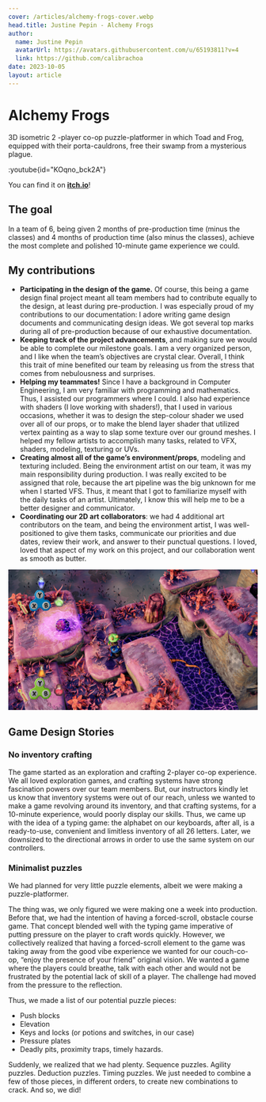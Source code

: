 ```yaml
---
cover: /articles/alchemy-frogs-cover.webp
head.title: Justine Pepin - Alchemy Frogs
author:
  name: Justine Pepin
  avatarUrl: https://avatars.githubusercontent.com/u/65193811?v=4
  link: https://github.com/calibrachoa
date: 2023-10-05
layout: article
---
```


# Alchemy Frogs

3D isometric 2 -player co-op puzzle-platformer in which Toad and Frog, equipped with their porta-cauldrons, free their swamp from a mysterious plague. 

:youtube{id="KOqno_bck2A"}

You can find it on [**itch.io**](https://alchemyfrogs.itch.io/alchemy-frogs)!

## The goal

In a team of 6, being given 2 months of pre-production time (minus the classes) and 4 months of production time (also minus the classes), achieve the most complete and polished 10-minute game experience we could. 

## My contributions

- **Participating in the design of the game.** Of course, this being a game design final project meant all team members had to contribute equally to the design, at least during pre-production. I was especially proud of my contributions to our documentation: I adore writing game design documents and communicating design ideas. We got several top marks during all of pre-production because of our exhaustive documentation.
- **Keeping track of the project advancements**, and making sure we would be able to complete our milestone goals. I am a very organized person, and I like when the team’s objectives are crystal clear. Overall, I think this trait of mine benefited our team by releasing us from the stress that comes from nebulousness and surprises. 
- **Helping my teammates!** Since I have a background in Computer Engineering, I am very familiar with programming and mathematics. Thus, I assisted our programmers where I could. I also had experience with shaders (I love working with shaders!), that I used in various occasions, whether it was to design the step-colour shader we used over all of our props, or to make the blend layer shader that utilized vertex painting as a way to slap some texture over our ground meshes. I helped my fellow artists to accomplish many tasks, related to VFX, shaders, modeling, texturing or UVs.
- **Creating almost all of the game’s environment/props**, modeling and texturing included. Being the environment artist on our team, it was my main responsibility during production. I was really excited to be assigned that role, because the art pipeline was the big unknown for me when I started VFS. Thus, it meant that I got to familiarize myself with the daily tasks of an artist. Ultimately, I know this will help me to be a better designer and communicator.
- **Coordinating our 2D art collaborators**: we had 4 additional art contributors on the team, and being the environment artist, I was well-positioned to give them tasks, communicate our priorities and due dates, review their work, and answer to their punctual questions. I loved, loved that aspect of my work on this project, and our collaboration went as smooth as butter.

[![pink-stage-alchemy-frogs.png](/articles/pink-stage-alchemy-frogs.png)](https://alchemyfrogs.itch.io/alchemy-frogs)

## Game Design Stories 

### No inventory crafting

The game started as an exploration and crafting 2-player co-op experience. We all loved exploration games, and crafting systems have strong fascination powers over our team members. But, our instructors kindly let us know that inventory systems were out of our reach, unless we wanted to make a game revolving around its inventory, and that crafting systems, for a 10-minute experience, would poorly display our skills. Thus, we came up with the idea of a typing game: the alphabet on our keyboards, after all, is a ready-to-use, convenient and limitless inventory of all 26 letters. Later, we downsized to the directional arrows in order to use the same system on our controllers.

### Minimalist puzzles

We had planned for very little puzzle elements, albeit we were making a puzzle-platformer.

The thing was, we only figured we were making one a week into production. Before that, we had the intention of having a forced-scroll, obstacle course game. That concept blended well with the typing game imperative of putting pressure on the player to craft words quickly. However, we collectively realized that having a forced-scroll element to the game was taking away from the good vibe experience we wanted for our couch-co-op, “enjoy the presence of your friend” original vision. We wanted a game where the players could breathe, talk with each other and would not be frustrated by the potential lack of skill of a player. The challenge had moved from the pressure to the reflection.

Thus, we made a list of our potential puzzle pieces:

- Push blocks
- Elevation
- Keys and locks (or potions and switches, in our case)
- Pressure plates
- Deadly pits, proximity traps, timely hazards.

Suddenly, we realized that we had plenty. Sequence puzzles. Agility puzzles. Deduction puzzles. Timing puzzles. We just needed to combine a few of those pieces, in different orders, to create new combinations to crack. And so, we did!
